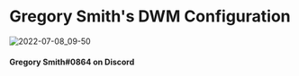 # Gregory Smith's DWM Configuration
![2022-07-08_09-50](https://user-images.githubusercontent.com/64269332/180884168-c68a13d8-5243-4840-a27a-51135c51ed90.png)
#### Gregory Smith#0864 on Discord
